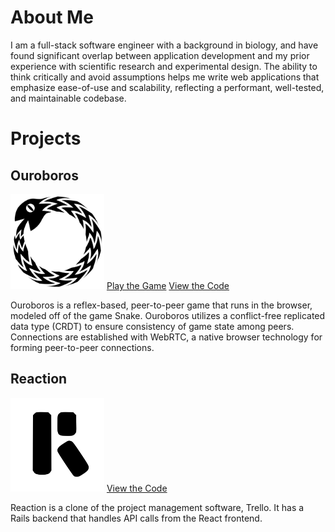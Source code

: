 # About Me
<section class="about">
  <p>I am a full-stack software engineer with a background in biology, and have found significant overlap between application development and my prior experience with scientific research and experimental design. The ability to think critically and avoid assumptions helps me write web applications that emphasize ease-of-use and scalability, reflecting a performant, well-tested, and maintainable codebase.</p>
</section>

# Projects
<section class="project">
  <aside>
    <h2>Ouroboros</h2>
    <a class='logo' href="https://ouroboros-game.herokuapp.com"><img src="assets/images/logo.svg" alt="ouroboros logo" width="150px"></a>
    <a class="content-btn" href="https://ouroboros-game.herokuapp.com">Play the Game</a>
    <a class="content-btn" href="https://github.com/ouroboros-team/ouroboros">View the Code</a>
  </aside>
  <section class="desc">
    <p>Ouroboros is a reflex-based, peer-to-peer game that runs in the browser, modeled off of the game Snake.  Ouroboros     utilizes a conflict-free replicated data type (CRDT) to ensure consistency of game state among peers.  Connections are established with WebRTC, a native browser technology for forming peer-to-peer connections.</p>
  </section>
</section>
<section class="project">
  <aside>
    <h2>Reaction</h2>
    <a class='logo' href="github.com/GrantDreed/reaction-trello-clone"><img id='reaction' src="assets/images/reaction.svg" alt="reaction logo" width="150px"></a>
    <a class="content-btn" href="https://github.com/GrantDReed/reaction-trello-clone">View the Code</a>
  </aside>
  <section class="desc">
    <p>Reaction is a clone of the project management software, Trello.  It has a Rails backend that handles API calls from the React frontend.</p>
  </section>
</section>
                                         


